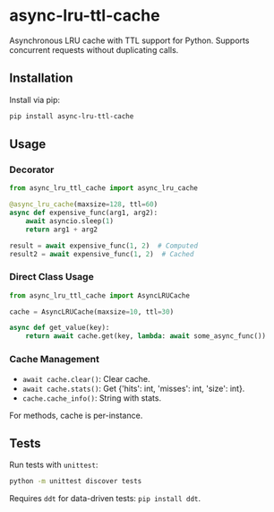 
# async-lru-ttl-cache

Asynchronous LRU cache with TTL support for Python. Supports concurrent requests without duplicating calls.

## Installation

Install via pip:

```bash
pip install async-lru-ttl-cache
```

## Usage

### Decorator

```python
from async_lru_ttl_cache import async_lru_cache

@async_lru_cache(maxsize=128, ttl=60)
async def expensive_func(arg1, arg2):
    await asyncio.sleep(1)
    return arg1 + arg2

result = await expensive_func(1, 2)  # Computed
result2 = await expensive_func(1, 2)  # Cached
```

### Direct Class Usage

```python
from async_lru_ttl_cache import AsyncLRUCache

cache = AsyncLRUCache(maxsize=10, ttl=30)

async def get_value(key):
    return await cache.get(key, lambda: await some_async_func())
```

### Cache Management

- `await cache.clear()`: Clear cache.
- `await cache.stats()`: Get {'hits': int, 'misses': int, 'size': int}.
- `cache.cache_info()`: String with stats.

For methods, cache is per-instance.

## Tests

Run tests with `unittest`:

```bash
python -m unittest discover tests
```

Requires `ddt` for data-driven tests: `pip install ddt`.
